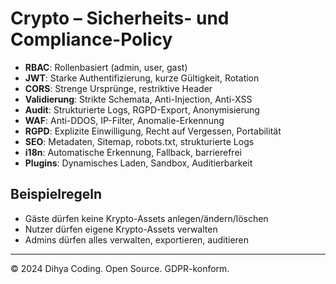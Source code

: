 # Crypto – Sicherheits- und Compliance-Policy

- **RBAC**: Rollenbasiert (admin, user, gast)
- **JWT**: Starke Authentifizierung, kurze Gültigkeit, Rotation
- **CORS**: Strenge Ursprünge, restriktive Header
- **Validierung**: Strikte Schemata, Anti-Injection, Anti-XSS
- **Audit**: Strukturierte Logs, RGPD-Export, Anonymisierung
- **WAF**: Anti-DDOS, IP-Filter, Anomalie-Erkennung
- **RGPD**: Explizite Einwilligung, Recht auf Vergessen, Portabilität
- **SEO**: Metadaten, Sitemap, robots.txt, strukturierte Logs
- **i18n**: Automatische Erkennung, Fallback, barrierefrei
- **Plugins**: Dynamisches Laden, Sandbox, Auditierbarkeit

## Beispielregeln
- Gäste dürfen keine Krypto-Assets anlegen/ändern/löschen
- Nutzer dürfen eigene Krypto-Assets verwalten
- Admins dürfen alles verwalten, exportieren, auditieren

---
© 2024 Dihya Coding. Open Source. GDPR-konform.
